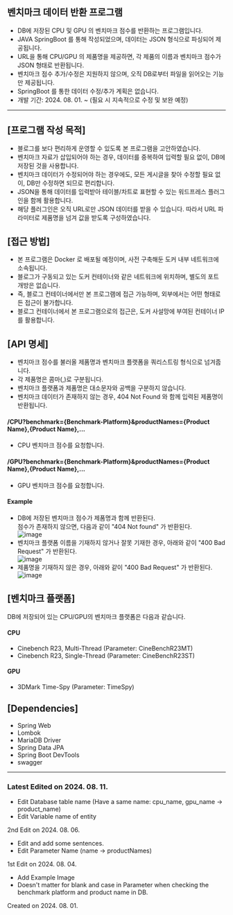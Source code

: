 ## 벤치마크 데이터 반환 프로그램

* DB에 저장된 CPU 및 GPU 의 벤치마크 점수를 반환하는 프로그램입니다.
* JAVA SpringBoot 를 통해 작성되었으며, 데이터는 JSON 형식으로 파싱되어 제공됩니다.
* URL을 통해 CPU/GPU 의 제품명을 제공하면, 각 제품의 이름과 벤치마크 점수가 JSON 형태로 반환됩니다.
* 벤치마크 점수 추가/수정은 지원하지 않으며, 오직 DB로부터 파일을 읽어오는 기능만 제공됩니다.
* SpringBoot 를 통한 데이터 수정/추가 계획은 없습니다.
* 개발 기간: 2024. 08. 01. ~ (필요 시 지속적으로 수정 및 보완 예정)
---
## [프로그램 작성 목적]
* 블로그를 보다 편리하게 운영할 수 있도록 본 프로그램을 고안하였습니다.
* 벤치마크 자료가 삽입되어야 하는 경우, 데이터를 중복하여 입력할 필요 없이, DB에 저장된 것을 사용합니다.
* 벤치마크 데이터가 수정되어야 하는 경우에도, 모든 게시글을 찾아 수정할 필요 없이, DB만 수정하면 되므로 편리합니다.
* JSON을 통해 데이터를 입력받아 테이블/차트로 표현할 수 있는 워드프레스 플러그인을 함께 활용합니다.
* 해당 플러그인은 오직 URL로만 JSON 데이터를 받을 수 있습니다. 따라서 URL 파라미터로 제품명을 넘겨 값을 받도록 구성하였습니다.

## [접근 방법]
* 본 프로그램은 Docker 로 배포될 예정이며, 사전 구축해둔 도커 내부 네트워크에 소속됩니다.
* 블로그가 구동되고 있는 도커 컨테이너와 같은 네트워크에 위치하며, 별도의 포트 개방은 없습니다.
* 즉, 블로그 컨테이너에서만 본 프로그램에 접근 가능하며, 외부에서는 어떤 형태로든 접근이 불가합니다.
* 블로그 컨테이너에서 본 프로그램으로의 접근은, 도커 사설망에 부여된 컨테이너 IP를 활용합니다.

## [API 명세]
* 벤치마크 점수를 불러올 제품명과 벤치마크 플랫폼을 쿼리스트링 형식으로 넘겨줍니다.
* 각 제품명은 콤마(,)로 구분됩니다.
* 벤치마크 플랫폼과 제품명은 대소문자와 공백을 구분하지 않습니다.
* 벤치마크 데이터가 존재하지 않는 경우, 404 Not Found 와 함께 입력된 제품명이 반환됩니다.
#### /CPU?benchmark={Benchmark-Platform}&productNames={Product Name},{Product Name},...
* CPU 벤치마크 점수를 요청합니다.

#### /GPU?benchmark={Benchmark-Platform}&productNames={Product Name},{Product Name},...
* GPU 벤치마크 점수를 요청합니다.

#### Example
* DB에 저장된 벤치마크 점수가 제품명과 함께 반환된다.<br>점수가 존재하지 않으면, 다음과 같이 "404 Not found" 가 반환된다.<br>
![image](https://github.com/user-attachments/assets/cdadb073-261f-4c06-8c48-9bae6364aa9d)
* 벤치마크 플랫폼 이름을 기재하지 않거나 잘못 기재한 경우, 아래와 같이 "400 Bad Request" 가 반환된다.<br>
![image](https://github.com/user-attachments/assets/e62bac97-6fd4-434e-af09-f96a964206a8)
* 제품명을 기재하지 않은 경우, 아래와 같이 "400 Bad Request" 가 반환된다.<br>
  ![image](https://github.com/user-attachments/assets/cb8e7cd1-46ee-4bba-94d5-76cdbd89464d)

## [벤치마크 플랫폼]
DB에 저장되어 있는 CPU/GPU의 벤치마크 플랫폼은 다음과 같습니다.
#### CPU
* Cinebench R23, Multi-Thread (Parameter: CineBenchR23MT)
* Cinebench R23, Single-Thread (Parameter: CineBenchR23ST)

#### GPU
* 3DMark Time-Spy (Parameter: TimeSpy)

## [Dependencies]
* Spring Web
* Lombok
* MariaDB Driver
* Spring Data JPA
* Spring Boot DevTools
* swagger

---
### Latest Edited on 2024. 08. 11.<br>
* Edit Database table name (Have a same name: cpu_name, gpu_name -> product_name)
* Edit Variable name of entity

2nd Edit on 2024. 08. 06.
* Edit and add some sentences.
* Edit Parameter Name (name -> productNames)

1st Edit on 2024. 08. 04.
* Add Example Image
* Doesn't matter for blank and case in Parameter when checking the benchmark platform and product name in DB.

Created on 2024. 08. 01.
